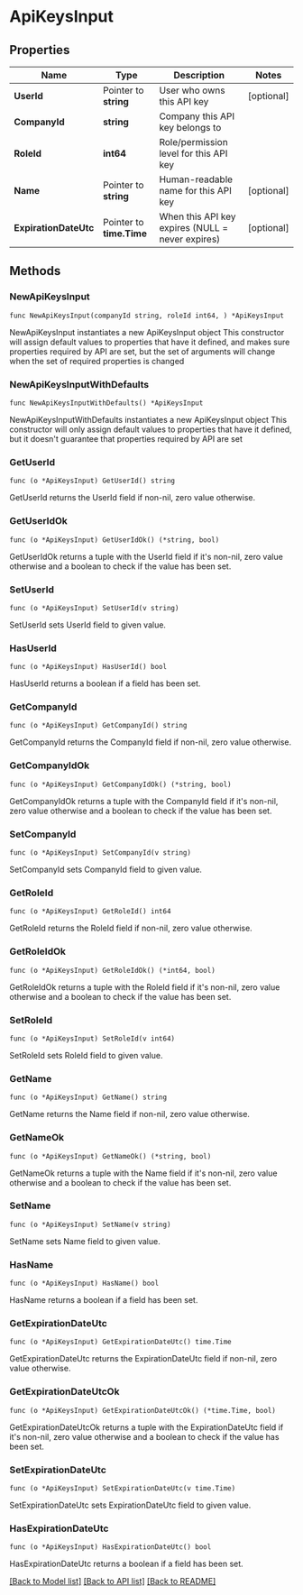 # ApiKeysInput

## Properties

Name | Type | Description | Notes
------------ | ------------- | ------------- | -------------
**UserId** | Pointer to **string** | User who owns this API key | [optional] 
**CompanyId** | **string** | Company this API key belongs to | 
**RoleId** | **int64** | Role/permission level for this API key | 
**Name** | Pointer to **string** | Human-readable name for this API key | [optional] 
**ExpirationDateUtc** | Pointer to **time.Time** | When this API key expires (NULL &#x3D; never expires) | [optional] 

## Methods

### NewApiKeysInput

`func NewApiKeysInput(companyId string, roleId int64, ) *ApiKeysInput`

NewApiKeysInput instantiates a new ApiKeysInput object
This constructor will assign default values to properties that have it defined,
and makes sure properties required by API are set, but the set of arguments
will change when the set of required properties is changed

### NewApiKeysInputWithDefaults

`func NewApiKeysInputWithDefaults() *ApiKeysInput`

NewApiKeysInputWithDefaults instantiates a new ApiKeysInput object
This constructor will only assign default values to properties that have it defined,
but it doesn't guarantee that properties required by API are set

### GetUserId

`func (o *ApiKeysInput) GetUserId() string`

GetUserId returns the UserId field if non-nil, zero value otherwise.

### GetUserIdOk

`func (o *ApiKeysInput) GetUserIdOk() (*string, bool)`

GetUserIdOk returns a tuple with the UserId field if it's non-nil, zero value otherwise
and a boolean to check if the value has been set.

### SetUserId

`func (o *ApiKeysInput) SetUserId(v string)`

SetUserId sets UserId field to given value.

### HasUserId

`func (o *ApiKeysInput) HasUserId() bool`

HasUserId returns a boolean if a field has been set.

### GetCompanyId

`func (o *ApiKeysInput) GetCompanyId() string`

GetCompanyId returns the CompanyId field if non-nil, zero value otherwise.

### GetCompanyIdOk

`func (o *ApiKeysInput) GetCompanyIdOk() (*string, bool)`

GetCompanyIdOk returns a tuple with the CompanyId field if it's non-nil, zero value otherwise
and a boolean to check if the value has been set.

### SetCompanyId

`func (o *ApiKeysInput) SetCompanyId(v string)`

SetCompanyId sets CompanyId field to given value.


### GetRoleId

`func (o *ApiKeysInput) GetRoleId() int64`

GetRoleId returns the RoleId field if non-nil, zero value otherwise.

### GetRoleIdOk

`func (o *ApiKeysInput) GetRoleIdOk() (*int64, bool)`

GetRoleIdOk returns a tuple with the RoleId field if it's non-nil, zero value otherwise
and a boolean to check if the value has been set.

### SetRoleId

`func (o *ApiKeysInput) SetRoleId(v int64)`

SetRoleId sets RoleId field to given value.


### GetName

`func (o *ApiKeysInput) GetName() string`

GetName returns the Name field if non-nil, zero value otherwise.

### GetNameOk

`func (o *ApiKeysInput) GetNameOk() (*string, bool)`

GetNameOk returns a tuple with the Name field if it's non-nil, zero value otherwise
and a boolean to check if the value has been set.

### SetName

`func (o *ApiKeysInput) SetName(v string)`

SetName sets Name field to given value.

### HasName

`func (o *ApiKeysInput) HasName() bool`

HasName returns a boolean if a field has been set.

### GetExpirationDateUtc

`func (o *ApiKeysInput) GetExpirationDateUtc() time.Time`

GetExpirationDateUtc returns the ExpirationDateUtc field if non-nil, zero value otherwise.

### GetExpirationDateUtcOk

`func (o *ApiKeysInput) GetExpirationDateUtcOk() (*time.Time, bool)`

GetExpirationDateUtcOk returns a tuple with the ExpirationDateUtc field if it's non-nil, zero value otherwise
and a boolean to check if the value has been set.

### SetExpirationDateUtc

`func (o *ApiKeysInput) SetExpirationDateUtc(v time.Time)`

SetExpirationDateUtc sets ExpirationDateUtc field to given value.

### HasExpirationDateUtc

`func (o *ApiKeysInput) HasExpirationDateUtc() bool`

HasExpirationDateUtc returns a boolean if a field has been set.


[[Back to Model list]](../README.md#documentation-for-models) [[Back to API list]](../README.md#documentation-for-api-endpoints) [[Back to README]](../README.md)


